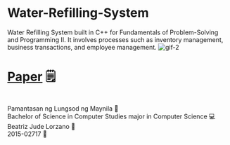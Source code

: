 # Water-Refilling-System
Water Refilling System built in C++ for Fundamentals of Problem-Solving and Programming II. It involves processes such as inventory management, business transactions, and employee management.
![gif-2](https://user-images.githubusercontent.com/25099348/111418879-72873200-8723-11eb-9b7f-f0780113e31f.gif)

# [Paper](https://drive.google.com/open?id=1dipsUfBktRN3GJepb_l9tPQWLQQkeVaA) 🗒️
<br>Pamantasan ng Lungsod ng Maynila 🏫
<br>Bachelor of Science in Computer Studies major in Computer Science 💻
<br>Beatriz Jude Lorzano 👧
<br>2015-02717 📖
